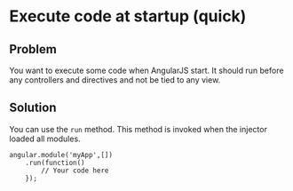 # Execute code at startup (quick)

## Problem

You want to execute some code when AngularJS start. It should run before any controllers and directives and not be
tied to any view.

## Solution

You can use the `run` method. This method is invoked when the injector loaded all modules.

~~~
angular.module('myApp',[])
    .run(function()
        // Your code here
    });
~~~



